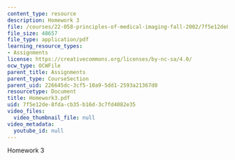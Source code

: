 ```yaml
---
content_type: resource
description: Homework 3
file: /courses/22-058-principles-of-medical-imaging-fall-2002/7f5e12de8fdacb35b16d3c7fd4082e35_Homework3.pdf
file_size: 48657
file_type: application/pdf
learning_resource_types:
- Assignments
license: https://creativecommons.org/licenses/by-nc-sa/4.0/
ocw_type: OCWFile
parent_title: Assignments
parent_type: CourseSection
parent_uid: 226645dc-3cf5-10a9-5dd1-2593a21367d0
resourcetype: Document
title: Homework3.pdf
uid: 7f5e12de-8fda-cb35-b16d-3c7fd4082e35
video_files:
  video_thumbnail_file: null
video_metadata:
  youtube_id: null
---
```

Homework 3